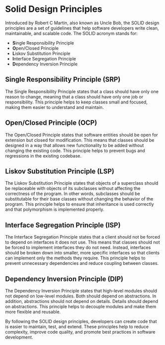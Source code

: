 # Solid Design Principles

Introduced by Robert C Martin, also known as Uncle Bob, the SOLID design principles are a set of guidelines that help software developers write clean, maintainable, and scalable code. The SOLID acronym stands for:

- **S**ingle Responsibility Principle
- **O**pen/Closed Principle
- **L**iskov Substitution Principle
- **I**nterface Segregation Principle
- **D**ependency Inversion Principle

## Single Responsibility Principle (SRP)

The Single Responsibility Principle states that a class should have only one reason to change, meaning that a class should have only one job or responsibility. This principle helps to keep classes small and focused, making them easier to understand and maintain.

## Open/Closed Principle (OCP)

The Open/Closed Principle states that software entities should be open for extension but closed for modification. This means that classes should be designed in a way that allows new functionality to be added without changing the existing code. This principle helps to prevent bugs and regressions in the existing codebase.

## Liskov Substitution Principle (LSP)

The Liskov Substitution Principle states that objects of a superclass should be replaceable with objects of its subclasses without affecting the correctness of the program. In other words, subclasses should be substitutable for their base classes without changing the behavior of the program. This principle helps to ensure that inheritance is used correctly and that polymorphism is implemented properly.

## Interface Segregation Principle (ISP)

The Interface Segregation Principle states that a client should not be forced to depend on interfaces it does not use. This means that classes should not be forced to implement interfaces they do not need. Instead, interfaces should be broken down into smaller, more specific interfaces so that clients can implement only the methods they require. This principle helps to prevent unnecessary dependencies and reduce coupling between classes.

## Dependency Inversion Principle (DIP)

The Dependency Inversion Principle states that high-level modules should not depend on low-level modules. Both should depend on abstractions. In addition, abstractions should not depend on details. Details should depend on abstractions. This principle helps to decouple modules and make them more flexible and reusable.

By following the SOLID design principles, developers can create code that is easier to maintain, test, and extend. These principles help to reduce complexity, improve code quality, and promote best practices in software development.

